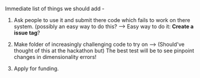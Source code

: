 Immediate list of things we should add -

1. Ask people to use it and submit there code which fails to work on there system. (possibly an easy way to do this?
    --> Easy way to do it: **Create a issue tag**?

2. Make folder of increasingly challenging code to try on
    --> (Should've thought of this at the hackathon but) The best test will be to see pinpoint changes in dimensionality errors!

3. Apply for funding.
